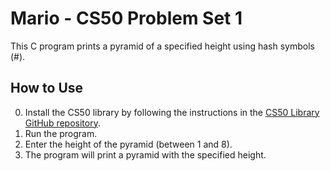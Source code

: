 # Mario - CS50 Problem Set 1

This C program prints a pyramid of a specified height using hash symbols (#).

## How to Use

0. Install the CS50 library by following the instructions in the [CS50 Library GitHub repository](https://github.com/cs50/libcs50).
1. Run the program.
2. Enter the height of the pyramid (between 1 and 8).
3. The program will print a pyramid with the specified height.

